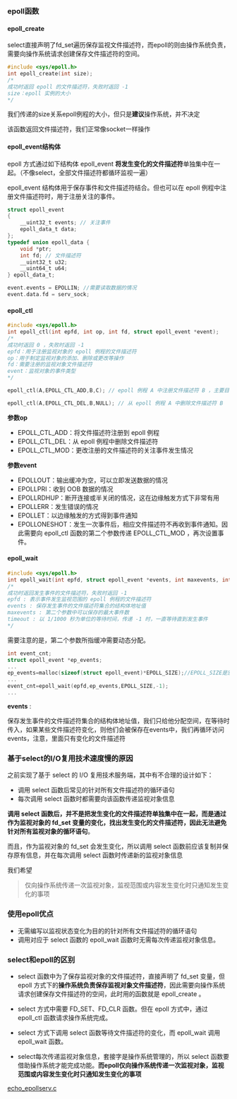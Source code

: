 ### epoll函数

#### **epoll_create**

select直接声明了fd_set遍历保存监视文件描述符，而epoll的则由操作系统负责，需要向操作系统请求创建保存文件描述符的空间。

```C
#include <sys/epoll.h>
int epoll_create(int size);
/*
成功时返回 epoll 的文件描述符，失败时返回 -1
size：epoll 实例的大小
*/
```

我们传递的size关系epoll例程的大小，但只是**建议**操作系统，并不决定

该函数返回文件描述符，我们正常像socket一样操作

#### epoll_event结构体

epoll 方式通过如下结构体 epoll_event **将发生变化的文件描述符**单独集中在一起。（不像select，全部文件描述符都循环监视一遍）

epoll_event 结构体用于保存事件和文件描述符结合。但也可以在 epoll 例程中注册文件描述符时，用于注册关注的事件。

```C
struct epoll_event
{
    __uint32_t events; // 关注事件
    epoll_data_t data; 
};
typedef union epoll_data {
    void *ptr;
    int fd;	// 文件描述符
    __uint32_t u32;
    __uint64_t u64;
} epoll_data_t;
```

```C
event.events = EPOLLIN; //需要读取数据的情况
event.data.fd = serv_sock;
```

#### **epoll_ctl**

```C
#include <sys/epoll.h>
int epoll_ctl(int epfd, int op, int fd, struct epoll_event *event);
/*
成功时返回 0 ，失败时返回 -1
epfd：用于注册监视对象的 epoll 例程的文件描述符
op：用于制定监视对象的添加、删除或更改等操作
fd：需要注册的监视对象文件描述符
event：监视对象的事件类型
*/
```

```C
epoll_ctl(A,EPOLL_CTL_ADD,B,C); // epoll 例程 A 中注册文件描述符 B ，主要目的是为了监视参数 C 中的事件
```

```C
epoll_ctl(A,EPOLL_CTL_DEL,B,NULL); // 从 epoll 例程 A 中删除文件描述符 B
```

**参数op**

- EPOLL_CTL_ADD：将文件描述符注册到 epoll 例程
- EPOLL_CTL_DEL：从 epoll 例程中删除文件描述符
- EPOLL_CTL_MOD：更改注册的文件描述符的关注事件发生情况

**参数event**

- EPOLLOUT：输出缓冲为空，可以立即发送数据的情况
- EPOLLPRI：收到 OOB 数据的情况
- EPOLLRDHUP：断开连接或半关闭的情况，这在边缘触发方式下非常有用
- EPOLLERR：发生错误的情况
- EPOLLET：以边缘触发的方式得到事件通知
- EPOLLONESHOT：发生一次事件后，相应文件描述符不再收到事件通知。因此需要向 epoll_ctl 函数的第二个参数传递 EPOLL_CTL_MOD ，再次设置事件。

#### epoll_wait

```C
#include <sys/epoll.h>
int epoll_wait(int epfd, struct epoll_event *events, int maxevents, int timeout);
/*
成功时返回发生事件的文件描述符，失败时返回 -1
epfd : 表示事件发生监视范围的 epoll 例程的文件描述符
events : 保存发生事件的文件描述符集合的结构体地址值
maxevents : 第二个参数中可以保存的最大事件数
timeout : 以 1/1000 秒为单位的等待时间，传递 -1 时，一直等待直到发生事件
*/
```

需要注意的是，第二个参数所指缓冲需要动态分配。

```C
int event_cnt;
struct epoll_event *ep_events;
...
ep_events=malloc(sizeof(struct epoll_event)*EPOLL_SIZE);//EPOLL_SIZE是宏常量
...
event_cnt=epoll_wait(epfd,ep_events,EPOLL_SIZE,-1);
...
```

**events** :

保存发生事件的文件描述符集合的结构体地址值，我们只给他分配空间，在等待时传入，如果某些文件描述符变化，则他们会被保存在events中，我们再循环访问events，注意，里面只有变化的文件描述符

###  基于select的I/O复用技术速度慢的原因

之前实现了基于 select 的 I/O 复用技术服务端，其中有不合理的设计如下：

- 调用 select 函数后常见的针对所有文件描述符的循环语句
- 每次调用 select 函数时都需要向该函数传递监视对象信息

**调用 select 函数后，并不是把发生变化的文件描述符单独集中在一起，而是通过作为监视对象的 fd_set 变量的变化，找出发生变化的文件描述符，因此无法避免针对所有监视对象的循环语句**。

而且，作为监视对象的 fd_set 会发生变化，所以调用 select 函数前应该复制并保存原有信息，并在每次调用 select 函数时传递新的监视对象信息

我们希望

> 仅向操作系统传递一次监视对象，监视范围或内容发生变化时只通知发生变化的事项

### 使用epoll优点

- 无需编写以监视状态变化为目的的针对所有文件描述符的循环语句
- 调用对应于 select 函数的 epoll_wait 函数时无需每次传递监视对象信息。

### select和epoll的区别

- select 函数中为了保存监视对象的文件描述符，直接声明了 fd_set 变量，但 epoll 方式下的**操作系统负责保存监视对象文件描述符**，因此需要向操作系统请求创建保存文件描述符的空间，此时用的函数就是 epoll_create 。
- select 方式中需要 FD_SET、FD_CLR 函数。但在 epoll 方式中，通过 epoll_ctl 函数请求操作系统完成。
- select 方式下调用 select 函数等待文件描述符的变化，而 epoll_wait 调用 epoll_wait 函数。

- select每次传递监视对象信息，套接字是操作系统管理的，所以 select 函数要借助操作系统才能完成功能。**而epoll仅向操作系统传递一次监视对象，监视范围或内容发生变化时只通知发生变化的事项**


[echo_epollserv.c](https://github.com/Shangyizhou/Linux-CPP-/blob/main/%E7%BD%91%E7%BB%9C%E7%BC%96%E7%A8%8B/IO%E5%A4%8D%E7%94%A8/epoll/echo_epollserv.c)
